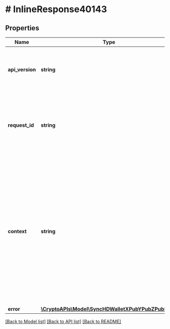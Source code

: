 # # InlineResponse40143

## Properties

Name | Type | Description | Notes
------------ | ------------- | ------------- | -------------
**api_version** | **string** | Specifies the version of the API that incorporates this endpoint. |
**request_id** | **string** | Defines the ID of the request. The &#x60;requestId&#x60; is generated by Crypto APIs and it&#39;s unique for every request. |
**context** | **string** | In batch situations the user can use the context to correlate responses with requests. This property is present regardless of whether the response was successful or returned as an error. &#x60;context&#x60; is specified by the user. | [optional]
**error** | [**\CryptoAPIs\Model\SyncHDWalletXPubYPubZPubE401**](SyncHDWalletXPubYPubZPubE401.md) |  |

[[Back to Model list]](../../README.md#models) [[Back to API list]](../../README.md#endpoints) [[Back to README]](../../README.md)
